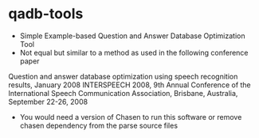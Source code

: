 
# qadb-tools

* Simple Example-based Question and Answer Database Optimization Tool
* Not equal but similar to a method as used in the following conference paper

Question and answer database optimization using speech recognition results, January 2008
INTERSPEECH 2008, 9th Annual Conference of the International Speech Communication Association, Brisbane, Australia, September 22-26, 2008

* You would need a version of Chasen to run this software or remove chasen dependency from the parse source files

